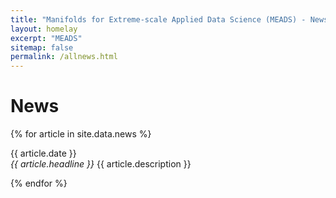 ```yaml
---
title: "Manifolds for Extreme-scale Applied Data Science (MEADS) - News"
layout: homelay
excerpt: "MEADS"
sitemap: false
permalink: /allnews.html
---
```


# News

{% for article in site.data.news %}
<p>{{ article.date }} <br>
<em>{{ article.headline }}</em>
{{ article.description }}</p>
{% endfor %}
